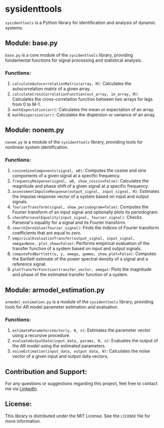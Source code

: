 # sysidenttools

`sysidenttools` is a Python library for identification and analysis of dynamic systems.

## Module: base.py

`base.py` is a core module of the `sysidenttools` library, providing fundamental functions for signal processing and statistical analysis.

### Functions:

1. `calculateAutocorrelationMatrix(array, M)`: Calculates the autocorrelation matrix of a given array.
2. `calculateСrossСorrelationFunction(out_array, in_array, M)`: Calculates the cross-correlation function between two arrays for lags from 0 to M-1.
3. `mathExpectation(arr)`: Calculates the mean or expectation of an array.
4. `mathDispersion(arr)`: Calculates the dispersion or variance of an array.

## Module: nonem.py

`nonem.py` is a module of the `sysidenttools` library, providing tools for nonlinear system identification.

### Functions:

1. `cosineSineComponents(signal, w0)`: Computes the cosine and sine components of a given signal at a specific frequency.
2. `frequencyResponse(signal, w0, show_cossin=False)`: Calculates the magnitude and phase shift of a given signal at a specific frequency.
3. `assessmentImpulseResponse(output_signal, input_signal, M)`: Estimates the impulse response vector of a system based on input and output signals.
4. `fourierTransform(signal, show_periodogram=False)`: Computes the Fourier transform of an input signal and optionally plots its periodogram.
5. `checkParsevalEquality(input_signal, fourier_signal)`: Checks Parseval's equality for a signal and its Fourier transform.
6. `searchZeroValue(fourier_signal)`: Finds the indices of Fourier transform coefficients that are equal to zero.
7. `empiricalEvaluationTransfer(output_signal, input_signal, omega=None, plot_show=False)`: Performs empirical evaluation of the transfer function of a system based on input and output signals.
8. `computePsdBartlett(u, y, omega, gamma, show_plot=False)`: Computes the Bartlett estimate of the power spectral density of a signal and a reference signal.
9. `plotTransferFunction(transfer_vector, omega)`: Plots the magnitude and phase of the estimated transfer function of a system.

## Module: armodel_estimation.py

`armodel_estimation.py` is a module of the `sysidenttools` library, providing tools for AR model parameter estimation and evaluation.

### Functions:

1. `estimateParametersVector(y, N, n)`: Estimates the parameter vector using a recursive procedure.
2. `evaluateOutputData(input_data, params, N, n)`: Evaluates the output of the AR model using the estimated parameters.
3. `noiseEstimation(input_data, output_data, N)`: Calculates the noise vector of a given input and output data vectors.

## Contribution and Support:

For any questions or suggestions regarding this project, feel free to contact me via [LinkedIn](https://www.linkedin.com/in/b-r-rudenko/).

## License:

This library is distributed under the MIT License. See the `LICENSE` file for more information.
